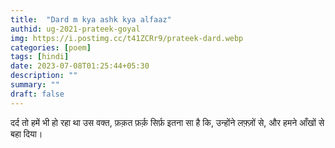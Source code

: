```yaml
---
title:  "Dard m kya ashk kya alfaaz"
authid: ug-2021-prateek-goyal
img: https://i.postimg.cc/t41ZCRr9/prateek-dard.webp
categories: [poem]
tags: [hindi]
date: 2023-07-08T01:25:44+05:30
description: ""
summary: ""
draft: false
---
```



दर्द तो हमें भी हो रहा था उस वक्त,
फ़क़त फ़र्क़ सिर्फ़ इतना सा है कि,
उन्होंने लफ़्ज़ों से,
और हमने आँखों से बहा दिया।